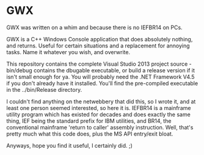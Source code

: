 # GWX

GWX was written on a whim and because there is no IEFBR14 on PCs.

GWX is a C++ Windows Console application that does absolutely nothing, and returns. Useful for certain situations and a replacement for annoying tasks. Name it whatever you wish, and overwrite.

This repository contains the complete Visual Studio 2013 project source - bin/debug contains the dbugable executable, or build a release version if it isn't small enough for ya. You will probably need the .NET Framework V4.5 if you don't already have it installed. You'll find the pre-compiled executable in the ../bin/Release directory. 

I couldn't find anything on the netwebbery that did this, so I wrote it, and at least one person seemed interested, so here it is. IEFBR14 is a mainframe utility program which has existed for decades and does exactly the same thing, IEF being the standard prefix for IBM utilities, and BR14, the conventional mainframe 'return to caller' assembly instruction. Well, that's pretty much what this code does, plus the MS API entry/exit bloat.  

Anyways, hope you find it useful, I certainly did. ;)
